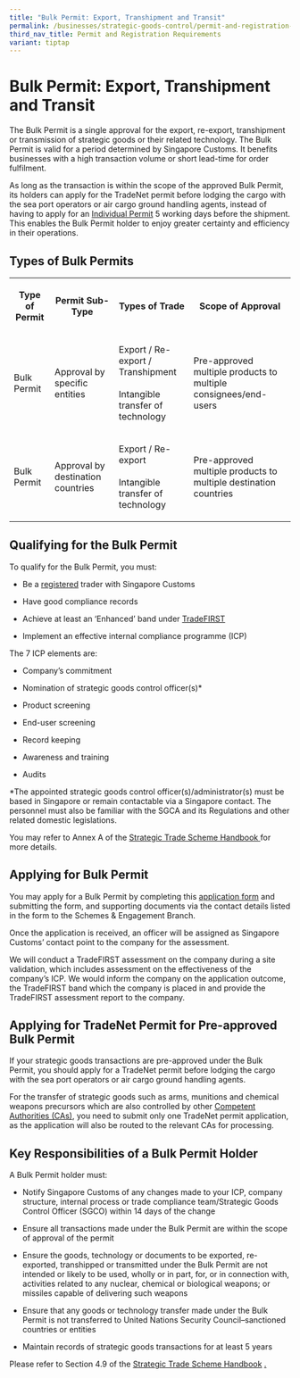 ```yaml
---
title: "Bulk Permit: Export, Transhipment and Transit"
permalink: /businesses/strategic-goods-control/permit-and-registration-requirements/bulk-permit-export-transhipment-and-intangible-transfer-of-technology/
third_nav_title: Permit and Registration Requirements
variant: tiptap
---
```

<h1>Bulk Permit: Export, Transhipment and Transit</h1>
<p>The Bulk Permit is a single approval for the export, re-export, transhipment
or transmission of strategic goods or their related technology. The Bulk
Permit is valid for a period determined by Singapore Customs. It benefits
businesses with a high transaction volume or short lead-time for order
fulfilment.</p>
<p>As long as the transaction is within the scope of the approved Bulk Permit,
its holders can apply for the TradeNet permit before lodging the cargo
with the sea port operators or air cargo ground handling agents, instead
of having to apply for an <a href="https://www.customs.gov.sg/files/businesses/tn4-1proceduresforstspermits(11042022).pdf" rel="noopener noreferrer nofollow" target="_blank">Individual Permit</a> 5
working days before the shipment. This enables the Bulk Permit holder to
enjoy greater certainty and efficiency in their operations.</p>
<h2>Types of Bulk Permits</h2>
<table style="minWidth: 100px">
<colgroup>
<col>
<col>
<col>
<col>
</colgroup>
<tbody>
<tr>
<th rowspan="1" colspan="1">
<p>Type of Permit</p>
</th>
<th rowspan="1" colspan="1">
<p>Permit Sub-Type</p>
</th>
<th rowspan="1" colspan="1">
<p>Types of Trade</p>
</th>
<th rowspan="1" colspan="1">
<p>Scope of Approval</p>
</th>
</tr>
<tr>
<td rowspan="1" colspan="1">
<p>Bulk Permit</p>
</td>
<td rowspan="1" colspan="1">
<p>Approval by specific entities</p>
</td>
<td rowspan="1" colspan="1">
<p>Export / Re-export / Transhipment
<br>
<br>Intangible transfer of technology</p>
</td>
<td rowspan="1" colspan="1">
<p>Pre-approved multiple products to multiple consignees/end-users</p>
</td>
</tr>
<tr>
<td rowspan="1" colspan="1">
<p>Bulk Permit</p>
</td>
<td rowspan="1" colspan="1">
<p>Approval by destination countries</p>
</td>
<td rowspan="1" colspan="1">
<p>Export / Re-export
<br>
<br>Intangible transfer of technology</p>
</td>
<td rowspan="1" colspan="1">
<p>Pre-approved multiple products to multiple destination countries</p>
</td>
</tr>
</tbody>
</table>
<h2>Qualifying for the Bulk Permit</h2>
<p>To qualify for the Bulk Permit, you must:</p>
<ul data-tight="true" class="tight">
<li>
<p>Be a <a href="https://www.tradenet.gov.sg/TN41EFORM/tds/sp/splogin.do?action=init_acct" rel="noopener noreferrer nofollow" target="_blank">registered</a> trader
with Singapore Customs</p>
</li>
<li>
<p>Have good compliance records</p>
</li>
<li>
<p>Achieve at least an ‘Enhanced’ band under <a href="/businesses/customs-schemes-licences-framework/trade-first" rel="noopener noreferrer nofollow" target="_blank">TradeFIRST</a>
</p>
</li>
<li>
<p>Implement an effective internal compliance programme (ICP)</p>
</li>
</ul>
<p>The 7 ICP elements are:</p>
<ul data-tight="true" class="tight">
<li>
<p>Company’s commitment</p>
</li>
<li>
<p>Nomination of strategic goods control officer(s)*</p>
</li>
<li>
<p>Product screening</p>
</li>
<li>
<p>End-user screening</p>
</li>
<li>
<p>Record keeping</p>
</li>
<li>
<p>Awareness and training</p>
</li>
<li>
<p>Audits</p>
</li>
</ul>
<p>*The appointed strategic goods control officer(s)/administrator(s) must
be based in Singapore or remain contactable via a Singapore contact. The
personnel must also be familiar with the SGCA and its Regulations and other
related domestic legislations.</p>
<p>You may refer to Annex A of the <a href="/files/businesses/seb/STS_Handbook___updated_1_Oct_2024.pdf" rel="noopener nofollow" target="_blank">Strategic Trade Scheme Handbook </a>for
more details.</p>
<h2>Applying for Bulk Permit</h2>
<p>You may apply for a Bulk Permit by completing this <a href="https://go.gov.sg/sts-bulk" rel="noopener noreferrer nofollow" target="_blank">application form</a> and submitting the
form, and supporting documents via the contact details listed in the form
to the Schemes &amp; Engagement Branch.</p>
<p>Once the application is received, an officer will be assigned as Singapore
Customs’ contact point to the company for the assessment.</p>
<p>We will conduct a TradeFIRST assessment on the company during a site validation,
which includes assessment on the effectiveness of the company’s ICP. We
would inform the company on the application outcome, the TradeFIRST band
which the company is placed in and provide the TradeFIRST assessment report
to the company.</p>
<h2>Applying for TradeNet Permit for Pre-approved Bulk Permit</h2>
<p>If your strategic goods transactions are pre-approved under the Bulk Permit,
you should apply for a TradeNet permit before lodging the cargo with the
sea port operators or air cargo ground handling agents.</p>
<p>For the transfer of strategic goods such as arms, munitions and chemical
weapons precursors which are also controlled by other <a href="/businesses/national-single-window/overview/competent-authorities-requirements" rel="noopener noreferrer nofollow" target="_blank">Competent Authorities (CAs)</a>,
you need to submit only one TradeNet permit application, as the application
will also be routed to the relevant CAs for processing.</p>
<h2>Key Responsibilities of a Bulk Permit Holder</h2>
<p>A Bulk Permit holder must:</p>
<ul data-tight="true" class="tight">
<li>
<p>Notify Singapore Customs of any changes made to your ICP, company structure,
internal process or trade compliance team/Strategic Goods Control Officer
(SGCO) within 14 days of the change</p>
</li>
<li>
<p>Ensure all transactions made under the Bulk Permit are within the scope
of approval of the permit</p>
</li>
<li>
<p>Ensure the goods, technology or documents to be exported, re-exported,
transhipped or transmitted under the Bulk Permit are not intended or likely
to be used, wholly or in part, for, or in connection with, activities related
to any nuclear, chemical or biological weapons; or missiles capable of
delivering such weapons</p>
</li>
<li>
<p>Ensure that any goods or technology transfer made under the Bulk Permit
is not transferred to United Nations Security Council–sanctioned countries
or entities</p>
</li>
<li>
<p>Maintain records of strategic goods transactions for at least 5 years</p>
</li>
</ul>
<p>Please refer to Section 4.9 of the <a href="/files/businesses/seb/STS_Handbook___updated_1_Oct_2024.pdf" rel="noopener nofollow" target="_blank">Strategic Trade Scheme Handbook</a>
<a href="/files/businesses/seb/sts%20handbook%20-%201%20oct%202023.pdf" rel="noopener noreferrer nofollow" target="_blank">.</a>
</p>